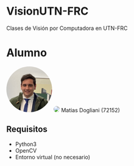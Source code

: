 # VisionUTN-FRC 
 Clases de Visión por Computadora en UTN-FRC 

# Alumno 

<img src="img/profile_pic.jpeg" alt="Profile Pic" width="120" height="120"  style=" border-radius: 50%" > 
<img src="https://desmond75.github.io/img/IMG_20171214_095012.jpg" height="auto" width="200" style="border-radius:50%">
Matias Dogliani   (72152)

## Requisitos                                                               
                                                                                
* Python3                                                                       
* OpenCV                                                                        
* Entorno virtual (no necesario)                                                

